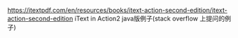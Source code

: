 https://itextpdf.com/en/resources/books/itext-action-second-edition/itext-action-second-edition
iText in Action2  java版例子(stack overflow 上提问的例子)
